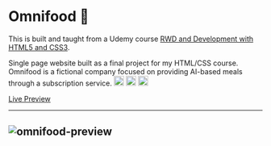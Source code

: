 # Omnifood 🍳

This is built and taught from a Udemy course [RWD and Development with HTML5 and CSS3](https://www.udemy.com/design-and-develop-a-killer-website-with-html5-and-css3/).

Single page website built as a final project for my HTML/CSS course. Omnifood is a
fictional company focused on providing AI-based meals through a subscription service.
<img src="https://user-images.githubusercontent.com/25181517/192158954-f88b5814-d510-4564-b285-dff7d6400dad.png" width="20px"> <img src="https://user-images.githubusercontent.com/25181517/183898674-75a4a1b1-f960-4ea9-abcb-637170a00a75.png" width="20px"> <img src="https://user-images.githubusercontent.com/25181517/117447155-6a868a00-af3d-11eb-9cfe-245df15c9f3f.png" width="20px">

[Live Preview](https://roman-pixel.github.io/Omnifood/)

---

## ![omnifood-preview](/img/omnifood-preview.png)
